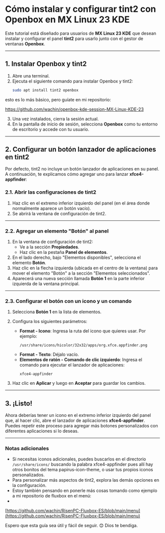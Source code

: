 
# **Cómo instalar y configurar tint2 con Openbox en MX Linux 23 KDE**

Este tutorial está diseñado para usuarios de **MX Linux 23 KDE** que desean instalar y configurar el panel **tint2** para usarlo junto con el gestor de ventanas **Openbox**.

---

## **1. Instalar Openbox y tint2**

1. Abre una terminal.
2. Ejecuta el siguiente comando para instalar Openbox y tint2:
   ```bash
   sudo apt install tint2 openbox
   ```
esto es lo más básico, pero guíate en mi repositorio:

[https://github.com/wachin/openbox-kde-session-MX-Linux-KDE-23
](https://github.com/wachin/openbox-kde-session-MX-Linux-KDE-23)

3. Una vez instalados, cierra la sesión actual.
4. En la pantalla de inicio de sesión, selecciona **Openbox** como tu entorno de escritorio y accede con tu usuario.

---

## **2. Configurar un botón lanzador de aplicaciones en tint2**

Por defecto, tint2 no incluye un botón lanzador de aplicaciones en su panel. A continuación, te explicamos cómo agregar uno para lanzar **xfce4-appfinder**:

### **2.1. Abrir las configuraciones de tint2**

1. Haz clic en el extremo inferior izquierdo del panel (en el área donde normalmente aparece un botón vacío).
2. Se abrirá la ventana de configuración de tint2.

---

### **2.2. Agregar un elemento "Botón" al panel**

1. En la ventana de configuración de tint2:
   - Ve a la sección **Propiedades**.
   - Haz clic en la pestaña **Panel de elementos**.
2. En el lado derecho, bajo "Elementos disponibles", selecciona el elemento **Botón**.
3. Haz clic en la flecha izquierda (ubicada en el centro de la ventana) para mover el elemento "Botón" a la sección "Elementos seleccionados".
4. Aparecerá una nueva sección llamada **Botón 1** en la parte inferior izquierda de la ventana principal.

---

### **2.3. Configurar el botón con un icono y un comando**

1. Selecciona **Botón 1** en la lista de elementos.
2. Configura los siguientes parámetros:
   - **Format - Icono**: Ingresa la ruta del icono que quieres usar. Por ejemplo:
     ```
     /usr/share/icons/hicolor/32x32/apps/org.xfce.appfinder.png
     ```
   - **Format - Texto**: Déjalo vacío.
   - **Elementos de ratón - Comando de clic izquierdo**: Ingresa el comando para ejecutar el lanzador de aplicaciones:
     ```
     xfce4-appfinder
     ```

3. Haz clic en **Aplicar** y luego en **Aceptar** para guardar los cambios.

---

## **3. ¡Listo!**

Ahora deberías tener un icono en el extremo inferior izquierdo del panel que, al hacer clic, abre el lanzador de aplicaciones **xfce4-appfinder**. Puedes repetir este proceso para agregar más botones personalizados con diferentes aplicaciones si lo deseas.

---

### **Notas adicionales**

- Si necesitas iconos adicionales, puedes buscarlos en el directorio `/usr/share/icons/` buscando la palabra xfce4-appfinder pues allí hay otros bonitos del tema papirus-icon-theme, o usar tus propios iconos personalizados.
- Para personalizar más aspectos de tint2, explora las demás opciones en la configuración.
- Estoy también pensando en ponerle más cosas tomando como ejemplo a mi repositorio de fluxbox en el menú:
- 
[https://github.com/wachin/RisenPC-Fluxbox-ES/blob/main/menu](https://github.com/wachin/RisenPC-Fluxbox-ES/blob/main/menu)

Espero que esta guía sea útil y fácil de seguir. 😊 Dios te bendiga.
